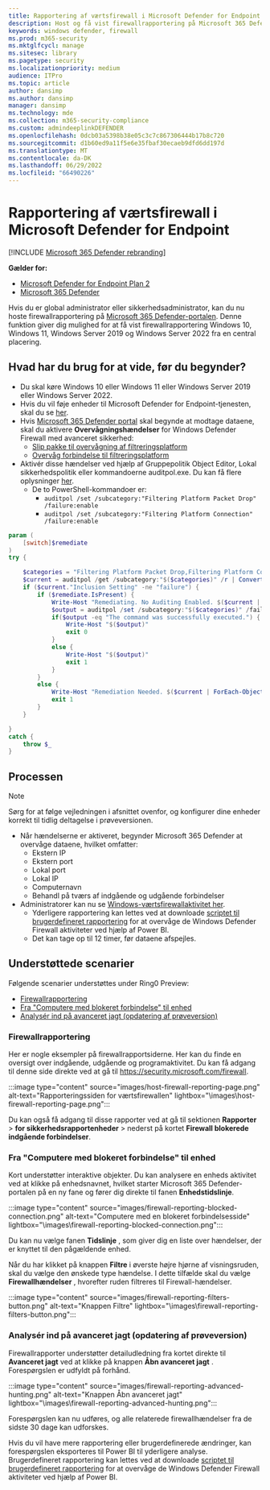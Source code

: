 ```yaml
---
title: Rapportering af værtsfirewall i Microsoft Defender for Endpoint
description: Host og få vist firewallrapportering på Microsoft 365 Defender portal.
keywords: windows defender, firewall
ms.prod: m365-security
ms.mktglfcycl: manage
ms.sitesec: library
ms.pagetype: security
ms.localizationpriority: medium
audience: ITPro
ms.topic: article
author: dansimp
ms.author: dansimp
manager: dansimp
ms.technology: mde
ms.collection: m365-security-compliance
ms.custom: admindeeplinkDEFENDER
ms.openlocfilehash: 0dcb03a5398b38e05c3c7c867306444b17b8c720
ms.sourcegitcommit: d1b60ed9a11f5e6e35fbaf30ecaeb9dfd6dd197d
ms.translationtype: MT
ms.contentlocale: da-DK
ms.lasthandoff: 06/29/2022
ms.locfileid: "66490226"
---
```

# <a name="host-firewall-reporting-in-microsoft-defender-for-endpoint"></a>Rapportering af værtsfirewall i Microsoft Defender for Endpoint

[!INCLUDE [Microsoft 365 Defender rebranding](../../includes/microsoft-defender.md)]

**Gælder for:**
- [Microsoft Defender for Endpoint Plan 2](https://go.microsoft.com/fwlink/p/?linkid=2154037)
- [Microsoft 365 Defender](https://go.microsoft.com/fwlink/?linkid=2118804)

Hvis du er global administrator eller sikkerhedsadministrator, kan du nu hoste firewallrapportering på [Microsoft 365 Defender-portalen](https://security.microsoft.com). Denne funktion giver dig mulighed for at få vist firewallrapportering Windows 10, Windows 11, Windows Server 2019 og Windows Server 2022 fra en central placering.

## <a name="what-do-you-need-to-know-before-you-begin"></a>Hvad har du brug for at vide, før du begynder?

- Du skal køre Windows 10 eller Windows 11 eller Windows Server 2019 eller Windows Server 2022.
- Hvis du vil føje enheder til Microsoft Defender for Endpoint-tjenesten, skal du se [her](onboard-configure.md).
- Hvis <a href="https://go.microsoft.com/fwlink/p/?linkid=2077139" target="_blank">Microsoft 365 Defender portal</a> skal begynde at modtage dataene, skal du aktivere **Overvågningshændelser** for Windows Defender Firewall med avanceret sikkerhed:
  - [Slip pakke til overvågning af filtreringsplatform](/windows/security/threat-protection/auditing/audit-filtering-platform-packet-drop)
  - [Overvåg forbindelse til filtreringsplatform](/windows/security/threat-protection/auditing/audit-filtering-platform-connection)
- Aktivér disse hændelser ved hjælp af Gruppepolitik Object Editor, Lokal sikkerhedspolitik eller kommandoerne auditpol.exe. Du kan få flere oplysninger [her](/windows/win32/fwp/auditing-and-logging).
  - De to PowerShell-kommandoer er:
    - `auditpol /set /subcategory:"Filtering Platform Packet Drop" /failure:enable`
    - `auditpol /set /subcategory:"Filtering Platform Connection" /failure:enable`

```powershell
param (
    [switch]$remediate
)
try {

    $categories = "Filtering Platform Packet Drop,Filtering Platform Connection"
    $current = auditpol /get /subcategory:"$($categories)" /r | ConvertFrom-Csv    
    if ($current."Inclusion Setting" -ne "failure") {
        if ($remediate.IsPresent) {
            Write-Host "Remediating. No Auditing Enabled. $($current | ForEach-Object {$_.Subcategory + ":" + $_.'Inclusion Setting' + ";"})"
            $output = auditpol /set /subcategory:"$($categories)" /failure:enable
            if($output -eq "The command was successfully executed.") {
                Write-Host "$($output)"
                exit 0
            }
            else {
                Write-Host "$($output)"
                exit 1
            }
        }
        else {
            Write-Host "Remediation Needed. $($current | ForEach-Object {$_.Subcategory + ":" + $_.'Inclusion Setting' + ";"})."
            exit 1
        }
    }

}
catch {
    throw $_
} 
```

## <a name="the-process"></a>Processen

> [!NOTE]
> Sørg for at følge vejledningen i afsnittet ovenfor, og konfigurer dine enheder korrekt til tidlig deltagelse i prøveversionen.

- Når hændelserne er aktiveret, begynder Microsoft 365 Defender at overvåge dataene, hvilket omfatter: 
   - Ekstern IP
   - Ekstern port
   - Lokal port
   - Lokal IP
   - Computernavn
   - Behandl på tværs af indgående og udgående forbindelser
- Administratorer kan nu se [Windows-værtsfirewallaktivitet her](https://security.microsoft.com/firewall).
   - Yderligere rapportering kan lettes ved at downloade [scriptet til brugerdefineret rapportering](https://github.com/microsoft/MDATP-PowerBI-Templates/tree/master/Firewall) for at overvåge de Windows Defender Firewall aktiviteter ved hjælp af Power BI.
   - Det kan tage op til 12 timer, før dataene afspejles.

## <a name="supported-scenarios"></a>Understøttede scenarier

Følgende scenarier understøttes under Ring0 Preview:

- [Firewallrapportering](#firewall-reporting)
- [Fra "Computere med blokeret forbindelse" til enhed](#from-computers-with-a-blocked-connection-to-device)
- [Analysér ind på avanceret jagt (opdatering af prøveversion)](#drill-into-advanced-hunting-preview-refresh)

### <a name="firewall-reporting"></a>Firewallrapportering

Her er nogle eksempler på firewallrapportsiderne. Her kan du finde en oversigt over indgående, udgående og programaktivitet. Du kan få adgang til denne side direkte ved at gå til <https://security.microsoft.com/firewall>.

:::image type="content" source="images/host-firewall-reporting-page.png" alt-text="Rapporteringssiden for værtsfirewallen" lightbox="\images\host-firewall-reporting-page.png":::

Du kan også få adgang til disse rapporter ved at gå til sektionen **Rapporter** > **for sikkerhedsrapportenheder** >  nederst på kortet **Firewall blokerede indgående forbindelser**.

### <a name="from-computers-with-a-blocked-connection-to-device"></a>Fra "Computere med blokeret forbindelse" til enhed

Kort understøtter interaktive objekter. Du kan analysere en enheds aktivitet ved at klikke på enhedsnavnet, hvilket starter Microsoft 365 Defender-portalen på en ny fane og fører dig direkte til fanen **Enhedstidslinje**.

:::image type="content" source="images/firewall-reporting-blocked-connection.png" alt-text="Computere med en blokeret forbindelsesside" lightbox="\images\firewall-reporting-blocked-connection.png":::

Du kan nu vælge fanen **Tidslinje** , som giver dig en liste over hændelser, der er knyttet til den pågældende enhed.

Når du har klikket på knappen **Filtre** i øverste højre hjørne af visningsruden, skal du vælge den ønskede type hændelse. I dette tilfælde skal du vælge **Firewallhændelser** , hvorefter ruden filtreres til Firewall-hændelser.

:::image type="content" source="images/firewall-reporting-filters-button.png" alt-text="Knappen Filtre" lightbox="\images\firewall-reporting-filters-button.png":::

### <a name="drill-into-advanced-hunting-preview-refresh"></a>Analysér ind på avanceret jagt (opdatering af prøveversion)

Firewallrapporter understøtter detailudledning fra kortet direkte til **Avanceret jagt** ved at klikke på knappen **Åbn avanceret jagt** . Forespørgslen er udfyldt på forhånd.

:::image type="content" source="images/firewall-reporting-advanced-hunting.png" alt-text="Knappen Åbn avanceret jagt" lightbox="\images\firewall-reporting-advanced-hunting.png":::

Forespørgslen kan nu udføres, og alle relaterede firewallhændelser fra de sidste 30 dage kan udforskes.

Hvis du vil have mere rapportering eller brugerdefinerede ændringer, kan forespørgslen eksporteres til Power BI til yderligere analyse. Brugerdefineret rapportering kan lettes ved at downloade [scriptet til brugerdefineret rapportering](https://github.com/microsoft/MDATP-PowerBI-Templates/tree/master/Firewall) for at overvåge de Windows Defender Firewall aktiviteter ved hjælp af Power BI.
